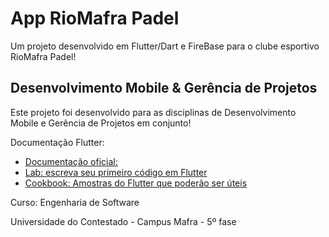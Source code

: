 # App RioMafra Padel

Um projeto desenvolvido em Flutter/Dart e FireBase para o clube esportivo RioMafra Padel!

## Desenvolvimento Mobile & Gerência de Projetos

Este projeto foi desenvolvido para as disciplinas de Desenvolvimento Mobile e Gerência de Projetos em conjunto!

Documentação Flutter:

- [Documentação oficial:](https://flutter.dev/docs)
- [Lab: escreva seu primeiro código em Flutter](https://flutter.dev/docs/get-started/codelab)
- [Cookbook: Amostras do Flutter que poderão ser úteis](https://flutter.dev/docs/cookbook)

Curso: Engenharia de Software

Universidade do Contestado - Campus Mafra - 5º fase